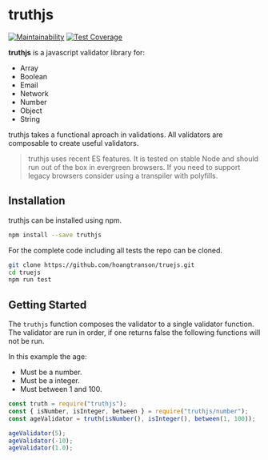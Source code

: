 # truthjs

[![Maintainability](https://api.codeclimate.com/v1/badges/651c8c4d5473ebf905b2/maintainability)](https://codeclimate.com/github/hoangtranson/truejs/maintainability) [![Test Coverage](https://api.codeclimate.com/v1/badges/651c8c4d5473ebf905b2/test_coverage)](https://codeclimate.com/github/hoangtranson/truejs/test_coverage)

**truthjs** is a javascript validator library for:

- Array
- Boolean
- Email
- Network
- Number
- Object
- String

truthjs takes a functional aproach in validations. All validators are composable to create useful validators.

> truthjs uses recent ES features. It is tested on stable Node and should run out of the box in evergreen browsers. If you need to support legacy browsers consider using a transpiler with polyfills.

## Installation

truthjs can be installed using npm.

```bash
npm install --save truthjs
```

For the complete code including all tests the repo can be cloned.

```bash
git clone https://github.com/hoangtranson/truejs.git
cd truejs
npm run test
```

## Getting Started

The `truthjs` function composes the validator to a single validator function. The validator are run in order, if one returns false the following functions will not be run.

In this example the age:

- Must be a number.
- Must be a integer.
- Must between 1 and 100.

```javascript
const truth = require("truthjs");
const { isNumber, isInteger, between } = require("truthjs/number");
const ageValidator = truth(isNumber(), isInteger(), between(1, 100));

ageValidator(5);
ageValidator(-10);
ageValidator(1.0);
```
